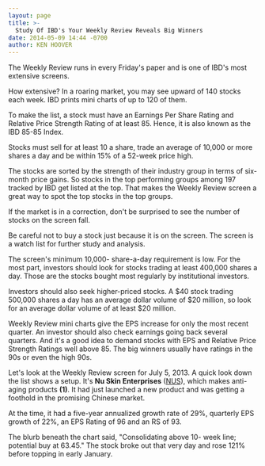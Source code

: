 ```yaml
---
layout: page
title: >-
  Study Of IBD's Your Weekly Review Reveals Big Winners
date: 2014-05-09 14:44 -0700
author: KEN HOOVER
---
```





The Weekly Review runs in every Friday's paper and is one of IBD's most extensive screens.


How extensive? In a roaring market, you may see upward of 140 stocks each week. IBD prints mini charts of up to 120 of them.


To make the list, a stock must have an Earnings Per Share Rating and Relative Price Strength Rating of at least 85. Hence, it is also known as the IBD 85-85 Index.


Stocks must sell for at least 10 a share, trade an average of 10,000 or more shares a day and be within 15% of a 52-week price high.


The stocks are sorted by the strength of their industry group in terms of six-month price gains. So stocks in the top performing groups among 197 tracked by IBD get listed at the top. That makes the Weekly Review screen a great way to spot the top stocks in the top groups.


If the market is in a correction, don't be surprised to see the number of stocks on the screen fall.


Be careful not to buy a stock just because it is on the screen. The screen is a watch list for further study and analysis.


The screen's minimum 10,000- share-a-day requirement is low. For the most part, investors should look for stocks trading at least 400,000 shares a day. Those are the stocks bought most regularly by institutional investors.


Investors should also seek higher-priced stocks. A \$40 stock trading 500,000 shares a day has an average dollar volume of \$20 million, so look for an average dollar volume of at least \$20 million.


Weekly Review mini charts give the EPS increase for only the most recent quarter. An investor should also check earnings going back several quarters. And it's a good idea to demand stocks with EPS and Relative Price Strength Ratings well above 85. The big winners usually have ratings in the 90s or even the high 90s.


Let's look at the Weekly Review screen for July 5, 2013. A quick look down the list shows a setup. It's **Nu Skin Enterprises** ([NUS](https://research.investors.com/quote.aspx?symbol=NUS)), which makes anti-aging products **(1)**. It had just launched a new product and was getting a foothold in the promising Chinese market.


At the time, it had a five-year annualized growth rate of 29%, quarterly EPS growth of 22%, an EPS Rating of 96 and an RS of 93.


The blurb beneath the chart said, "Consolidating above 10- week line; potential buy at 63.45." The stock broke out that very day and rose 121% before topping in early January.




